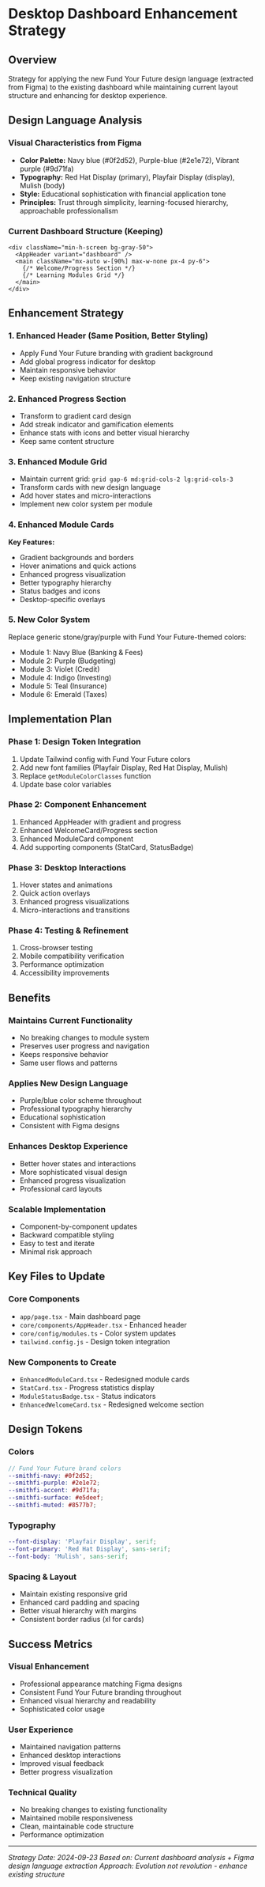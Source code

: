 # Desktop Dashboard Enhancement Strategy

## Overview

Strategy for applying the new Fund Your Future design language (extracted from Figma) to the existing dashboard while maintaining current layout structure and enhancing for desktop experience.

## Design Language Analysis

### Visual Characteristics from Figma

- **Color Palette:** Navy blue (#0f2d52), Purple-blue (#2e1e72), Vibrant purple (#9d71fa)
- **Typography:** Red Hat Display (primary), Playfair Display (display), Mulish (body)
- **Style:** Educational sophistication with financial application tone
- **Principles:** Trust through simplicity, learning-focused hierarchy, approachable professionalism

### Current Dashboard Structure (Keeping)

```tsx
<div className="min-h-screen bg-gray-50">
  <AppHeader variant="dashboard" />
  <main className="mx-auto w-[90%] max-w-none px-4 py-6">
    {/* Welcome/Progress Section */}
    {/* Learning Modules Grid */}
  </main>
</div>
```

## Enhancement Strategy

### 1. Enhanced Header (Same Position, Better Styling)

- Apply Fund Your Future branding with gradient background
- Add global progress indicator for desktop
- Maintain responsive behavior
- Keep existing navigation structure

### 2. Enhanced Progress Section

- Transform to gradient card design
- Add streak indicator and gamification elements
- Enhance stats with icons and better visual hierarchy
- Keep same content structure

### 3. Enhanced Module Grid

- Maintain current grid: `grid gap-6 md:grid-cols-2 lg:grid-cols-3`
- Transform cards with new design language
- Add hover states and micro-interactions
- Implement new color system per module

### 4. Enhanced Module Cards

**Key Features:**

- Gradient backgrounds and borders
- Hover animations and quick actions
- Enhanced progress visualization
- Better typography hierarchy
- Status badges and icons
- Desktop-specific overlays

### 5. New Color System

Replace generic stone/gray/purple with Fund Your Future-themed colors:

- Module 1: Navy Blue (Banking & Fees)
- Module 2: Purple (Budgeting)
- Module 3: Violet (Credit)
- Module 4: Indigo (Investing)
- Module 5: Teal (Insurance)
- Module 6: Emerald (Taxes)

## Implementation Plan

### Phase 1: Design Token Integration

1. Update Tailwind config with Fund Your Future colors
2. Add new font families (Playfair Display, Red Hat Display, Mulish)
3. Replace `getModuleColorClasses` function
4. Update base color variables

### Phase 2: Component Enhancement

1. Enhanced AppHeader with gradient and progress
2. Enhanced WelcomeCard/Progress section
3. Enhanced ModuleCard component
4. Add supporting components (StatCard, StatusBadge)

### Phase 3: Desktop Interactions

1. Hover states and animations
2. Quick action overlays
3. Enhanced progress visualizations
4. Micro-interactions and transitions

### Phase 4: Testing & Refinement

1. Cross-browser testing
2. Mobile compatibility verification
3. Performance optimization
4. Accessibility improvements

## Benefits

### Maintains Current Functionality

- No breaking changes to module system
- Preserves user progress and navigation
- Keeps responsive behavior
- Same user flows and patterns

### Applies New Design Language

- Purple/blue color scheme throughout
- Professional typography hierarchy
- Educational sophistication
- Consistent with Figma designs

### Enhances Desktop Experience

- Better hover states and interactions
- More sophisticated visual design
- Enhanced progress visualization
- Professional card layouts

### Scalable Implementation

- Component-by-component updates
- Backward compatible styling
- Easy to test and iterate
- Minimal risk approach

## Key Files to Update

### Core Components

- `app/page.tsx` - Main dashboard page
- `core/components/AppHeader.tsx` - Enhanced header
- `core/config/modules.ts` - Color system updates
- `tailwind.config.js` - Design token integration

### New Components to Create

- `EnhancedModuleCard.tsx` - Redesigned module cards
- `StatCard.tsx` - Progress statistics display
- `ModuleStatusBadge.tsx` - Status indicators
- `EnhancedWelcomeCard.tsx` - Redesigned welcome section

## Design Tokens

### Colors

```scss
// Fund Your Future brand colors
--smithfi-navy: #0f2d52;
--smithfi-purple: #2e1e72;
--smithfi-accent: #9d71fa;
--smithfi-surface: #e5deef;
--smithfi-muted: #8577b7;
```

### Typography

```scss
--font-display: 'Playfair Display', serif;
--font-primary: 'Red Hat Display', sans-serif;
--font-body: 'Mulish', sans-serif;
```

### Spacing & Layout

- Maintain existing responsive grid
- Enhanced card padding and spacing
- Better visual hierarchy with margins
- Consistent border radius (xl for cards)

## Success Metrics

### Visual Enhancement

- Professional appearance matching Figma designs
- Consistent Fund Your Future branding throughout
- Enhanced visual hierarchy and readability
- Sophisticated color usage

### User Experience

- Maintained navigation patterns
- Enhanced desktop interactions
- Improved visual feedback
- Better progress visualization

### Technical Quality

- No breaking changes to existing functionality
- Maintained mobile responsiveness
- Clean, maintainable code structure
- Performance optimization

---

_Strategy Date: 2024-09-23_
_Based on: Current dashboard analysis + Figma design language extraction_
_Approach: Evolution not revolution - enhance existing structure_
